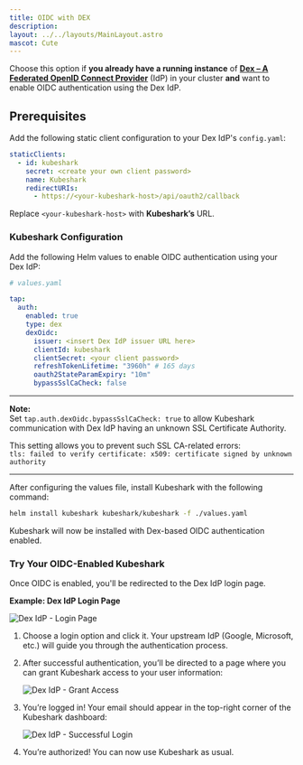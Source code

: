 ```yaml
---
title: OIDC with DEX
description: 
layout: ../../layouts/MainLayout.astro
mascot: Cute
---
```


Choose this option if **you already have a running instance** of [**Dex – A Federated OpenID Connect Provider**](https://dexidp.io/) (IdP) in your cluster **and** want to enable OIDC authentication using the Dex IdP.

## Prerequisites

Add the following static client configuration to your Dex IdP's `config.yaml`:

```yaml
staticClients:
  - id: kubeshark
    secret: <create your own client password>
    name: Kubeshark
    redirectURIs:
      - https://<your-kubeshark-host>/api/oauth2/callback
```

Replace `<your-kubeshark-host>` with **Kubeshark’s** URL.

### Kubeshark Configuration

Add the following Helm values to enable OIDC authentication using your Dex IdP:

```yaml
# values.yaml

tap: 
  auth:
    enabled: true
    type: dex
    dexOidc:
      issuer: <insert Dex IdP issuer URL here>
      clientId: kubeshark
      clientSecret: <your client password>
      refreshTokenLifetime: "3960h" # 165 days
      oauth2StateParamExpiry: "10m"
      bypassSslCaCheck: false
```

---

**Note:**<br/>
Set `tap.auth.dexOidc.bypassSslCaCheck: true` 
to allow Kubeshark communication with Dex IdP having an unknown SSL Certificate Authority.

This setting allows you to prevent such SSL CA-related errors:<br/>
`tls: failed to verify certificate: x509: certificate signed by unknown authority`

---

After configuring the values file, install Kubeshark with the following command:

```bash
helm install kubeshark kubeshark/kubeshark -f ./values.yaml
```

Kubeshark will now be installed with Dex-based OIDC authentication enabled.

### Try Your OIDC-Enabled Kubeshark

Once OIDC is enabled, you'll be redirected to the Dex IdP login page.

**Example: Dex IdP Login Page**

![Dex IdP - Login Page](/oidc-dex-login-page.png)

1. Choose a login option and click it. Your upstream IdP (Google, Microsoft, etc.) will guide you through the authentication process.
2. After successful authentication, you’ll be directed to a page where you can grant Kubeshark access to your user information:

   ![Dex IdP - Grant Access](/oidc-dex-grant-access.png)

3. You’re logged in! Your email should appear in the top-right corner of the Kubeshark dashboard:

   ![Dex IdP - Successful Login](/oidc-dex-successful-login.png)

4. You’re authorized! You can now use Kubeshark as usual.